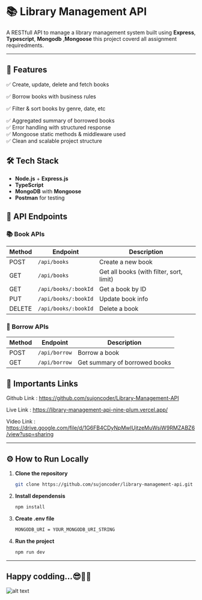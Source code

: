 # 📚 Library Management API

A RESTfull API to manage a library management system built using **Express**, **Typescript**, **Mongodb** ,**Mongoose** this project coverd all assignment requiredments.

---

## 🚀 Features

✅ Create, update, delete and fetch books

✅ Borrow books with business rules

✅ Filter & sort books by genre, date, etc

✅ Aggregated summary of borrowed books  
✅ Error handling with structured response  
✅ Mongoose static methods & middleware used  
✅ Clean and scalable project structure  

## 🛠️ Tech Stack

- **Node.js** + **Express.js**
- **TypeScript**
- **MongoDB** with **Mongoose**
- **Postman** for testing

## 🔗 API Endpoints

### 📚 Book APIs

| Method | Endpoint              | Description             |
|--------|-----------------------|-------------------------|
| POST   | `/api/books`          | Create a new book       |
| GET    | `/api/books`          | Get all books (with filter, sort, limit) |
| GET    | `/api/books/:bookId`  | Get a book by ID        |
| PUT    | `/api/books/:bookId`  | Update book info        |
| DELETE | `/api/books/:bookId`  | Delete a book           |

### 📖 Borrow APIs

| Method | Endpoint     | Description                        |
|--------|--------------|------------------------------------|
| POST   | `/api/borrow`| Borrow a book                      |
| GET    | `/api/borrow`| Get summary of borrowed books      |


## 🔗 Importants Links

Github Link : https://github.com/sujoncoder/Library-Management-API

Live Link : https://library-management-api-nine-plum.vercel.app/

Video Link : https://drive.google.com/file/d/1G6FB4CDyNpMwIUjtzeMuWsiW9RMZABZ6/view?usp=sharing

---


## ⚙️ How to Run Locally


1. **Clone the repository**
   ```bash
   git clone https://github.com/sujoncoder/library-management-api.git

2. **Install dependensis**
   ```bash
   npm install

3. **Create .env file**
   ```bash
   MONGODB_URI = YOUR_MONGODB_URI_STRING

4. **Run the project**
   ```bash
   npm run dev

---

## Happy codding...😎🧑‍💻


![alt text](image.png)
